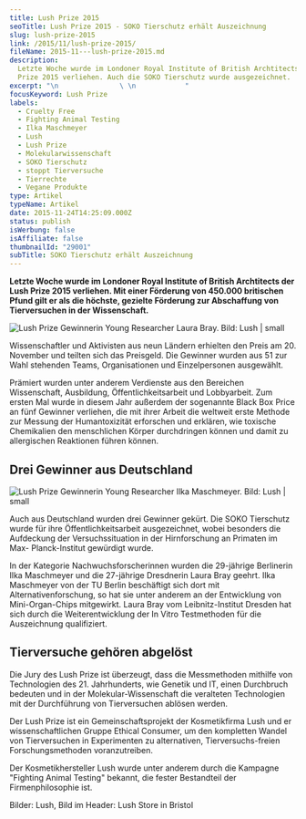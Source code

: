 ```yaml
---
title: Lush Prize 2015
seoTitle: Lush Prize 2015 - SOKO Tierschutz erhält Auszeichnung
slug: lush-prize-2015
link: /2015/11/lush-prize-2015/
fileName: 2015-11---lush-prize-2015.md
description:
  Letzte Woche wurde im Londoner Royal Institute of British Archtitects der Lush
  Prize 2015 verliehen. Auch die SOKO Tierschutz wurde ausgezeichnet.
excerpt: "\n               \ \n            "
focusKeyword: Lush Prize
labels:
  - Cruelty Free
  - Fighting Animal Testing
  - Ilka Maschmeyer
  - Lush
  - Lush Prize
  - Molekularwissenschaft
  - SOKO Tierschutz
  - stoppt Tierversuche
  - Tierrechte
  - Vegane Produkte
type: Artikel
typeName: Artikel
date: 2015-11-24T14:25:09.000Z
status: publish
isWerbung: false
isAffiliate: false
thumbnailId: "29001"
subTitle: SOKO Tierschutz erhält Auszeichnung
---
```


<strong>Letzte Woche wurde im Londoner Royal Institute of British Archtitects
der Lush Prize 2015 verliehen. Mit einer Förderung von 450.000 britischen Pfund
gilt er als die höchste, gezielte Förderung zur Abschaffung von Tierversuchen in
der Wissenschaft.</strong>

![Lush Prize Gewinnerin Young Researcher Laura Bray. Bild: Lush | small](http://cardamonchai.com/wp-content/uploads/2020/04/LP_Winner_YoungResearcher_LauraBray-200x300.jpg "Lush Prize Gewinnerin Young Researcher Laura Bray. Bild: Lush")

Wissenschaftler und Aktivisten aus neun Ländern erhielten den Preis am 20.
November und teilten sich das Preisgeld. Die Gewinner wurden aus 51 zur Wahl
stehenden Teams, Organisationen und Einzelpersonen ausgewählt.

Prämiert wurden unter anderem Verdienste aus den Bereichen Wissenschaft,
Ausbildung, Öffentlichkeitsarbeit und Lobbyarbeit. Zum ersten Mal wurde in
diesem Jahr außerdem der sogenannte Black Box Price an fünf Gewinner verliehen,
die mit ihrer Arbeit die weltweit erste Methode zur Messung der Humantoxizität
erforschen und erklären, wie toxische Chemikalien den menschlichen Körper
durchdringen können und damit zu allergischen Reaktionen führen können.

## Drei Gewinner aus Deutschland

![Lush Prize Gewinnerin Young Researcher Ilka Maschmeyer. Bild: Lush | small](http://cardamonchai.com/wp-content/uploads/2020/04/LP_Winner_YoungResearcher_IlkaMaschmeyer_01-200x300.jpg "Lush Prize Gewinnerin Young Researcher Ilka Maschmeyer. Bild: Lush")

Auch aus Deutschland wurden drei Gewinner gekürt. Die SOKO Tierschutz wurde für
ihre Öffentlichkeitsarbeit ausgezeichnet, wobei besonders die Aufdeckung der
Versuchssituation in der Hirnforschung an Primaten im Max- Planck-Institut
gewürdigt wurde.

In der Kategorie Nachwuchsforscherinnen wurden die 29-jährige Berlinerin Ilka
Maschmeyer und die 27-jährige Dresdnerin Laura Bray geehrt. Ilka Maschmeyer von
der TU Berlin beschäftigt sich dort mit Alternativenforschung, so hat sie unter
anderem an der Entwicklung von Mini-Organ-Chips mitgewirkt. Laura Bray vom
Leibnitz-Institut Dresden hat sich durch die Weiterentwicklung der In Vitro
Testmethoden für die Auszeichnung qualifiziert.

## Tierversuche gehören abgelöst

Die Jury des Lush Prize ist überzeugt, dass die Messmethoden mithilfe von
Technologien des 21. Jahrhunderts, wie Genetik und IT, einen Durchbruch bedeuten
und in der Molekular-Wissenschaft die veralteten Technologien mit der
Durchführung von Tierversuchen ablösen werden.

Der Lush Prize ist ein Gemeinschaftsprojekt der Kosmetikfirma Lush und er
wissenschaftlichen Gruppe Ethical Consumer, um den kompletten Wandel von
Tierversuchen in Experimenten zu alternativen, Tierversuchs-freien
Forschungsmethoden voranzutreiben.

Der Kosmetikhersteller Lush wurde unter anderem durch die Kampagne "Fighting
Animal Testing" bekannt, die fester Bestandteil der Firmenphilosophie ist.

Bilder: Lush, Bild im Header: Lush Store in Bristol
